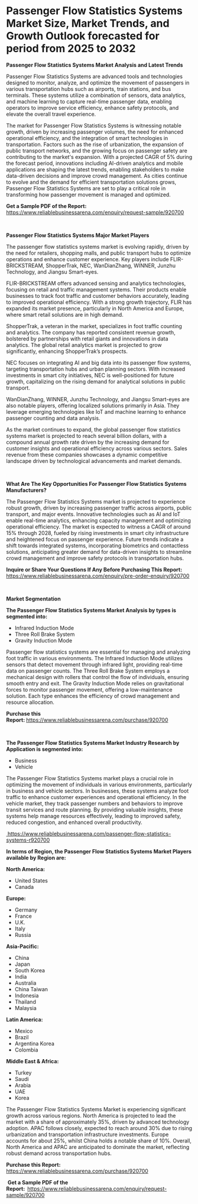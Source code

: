 <p><h1>Passenger Flow Statistics Systems Market Size, Market Trends, and Growth Outlook forecasted for period from 2025 to 2032</h1></p><p><strong>Passenger Flow Statistics Systems Market Analysis and Latest Trends</strong></p>
<p><p>Passenger Flow Statistics Systems are advanced tools and technologies designed to monitor, analyze, and optimize the movement of passengers in various transportation hubs such as airports, train stations, and bus terminals. These systems utilize a combination of sensors, data analytics, and machine learning to capture real-time passenger data, enabling operators to improve service efficiency, enhance safety protocols, and elevate the overall travel experience.</p><p>The market for Passenger Flow Statistics Systems is witnessing notable growth, driven by increasing passenger volumes, the need for enhanced operational efficiency, and the integration of smart technologies in transportation. Factors such as the rise of urbanization, the expansion of public transport networks, and the growing focus on passenger safety are contributing to the market's expansion. With a projected CAGR of 5% during the forecast period, innovations including AI-driven analytics and mobile applications are shaping the latest trends, enabling stakeholders to make data-driven decisions and improve crowd management. As cities continue to evolve and the demand for efficient transportation solutions grows, Passenger Flow Statistics Systems are set to play a critical role in transforming how passenger movement is managed and optimized.</p></p>
<p><strong>Get a Sample PDF of the Report:&nbsp;</strong> <a href="https://www.reliablebusinessarena.com/enquiry/request-sample/920700?utm_campaign=3257&utm_medium=2&utm_source=Github&utm_content=ia&utm_term=18042025&utm_id=passenger-flow-statistics-systems">https://www.reliablebusinessarena.com/enquiry/request-sample/920700</a></p>
<p>&nbsp;</p>
<p><strong>Passenger Flow Statistics Systems Major Market Players</strong></p>
<p><p>The passenger flow statistics systems market is evolving rapidly, driven by the need for retailers, shopping malls, and public transport hubs to optimize operations and enhance customer experience. Key players include FLIR-BRICKSTREAM, ShopperTrak, NEC, WanDianZhang, WINNER, Junzhu Technology, and Jiangsu Smart-eyes. </p><p>FLIR-BRICKSTREAM offers advanced sensing and analytics technologies, focusing on retail and traffic management systems. Their products enable businesses to track foot traffic and customer behaviors accurately, leading to improved operational efficiency. With a strong growth trajectory, FLIR has expanded its market presence, particularly in North America and Europe, where smart retail solutions are in high demand.</p><p>ShopperTrak, a veteran in the market, specializes in foot traffic counting and analytics. The company has reported consistent revenue growth, bolstered by partnerships with retail giants and innovations in data analytics. The global retail analytics market is projected to grow significantly, enhancing ShopperTrak’s prospects.</p><p>NEC focuses on integrating AI and big data into its passenger flow systems, targeting transportation hubs and urban planning sectors. With increased investments in smart city initiatives, NEC is well-positioned for future growth, capitalizing on the rising demand for analytical solutions in public transport.</p><p>WanDianZhang, WINNER, Junzhu Technology, and Jiangsu Smart-eyes are also notable players, offering localized solutions primarily in Asia. They leverage emerging technologies like IoT and machine learning to enhance passenger counting and data analysis.</p><p>As the market continues to expand, the global passenger flow statistics systems market is projected to reach several billion dollars, with a compound annual growth rate driven by the increasing demand for customer insights and operational efficiency across various sectors. Sales revenue from these companies showcases a dynamic competitive landscape driven by technological advancements and market demands.</p></p>
<p>&nbsp;</p>
<p><strong>What Are The Key Opportunities For Passenger Flow Statistics Systems Manufacturers?</strong></p>
<p><p>The Passenger Flow Statistics Systems market is projected to experience robust growth, driven by increasing passenger traffic across airports, public transport, and major events. Innovative technologies such as AI and IoT enable real-time analytics, enhancing capacity management and optimizing operational efficiency. The market is expected to witness a CAGR of around 15% through 2028, fueled by rising investments in smart city infrastructure and heightened focus on passenger experience. Future trends indicate a shift towards integrated systems, incorporating biometrics and contactless solutions, anticipating greater demand for data-driven insights to streamline crowd management and improve safety protocols in transportation hubs.</p></p>
<p><strong>Inquire or Share Your Questions If Any Before Purchasing This Report:</strong> <a href="https://www.reliablebusinessarena.com/enquiry/pre-order-enquiry/920700?utm_campaign=3257&utm_medium=2&utm_source=Github&utm_content=ia&utm_term=18042025&utm_id=passenger-flow-statistics-systems">https://www.reliablebusinessarena.com/enquiry/pre-order-enquiry/920700</a></p>
<p>&nbsp;</p>
<p><strong>Market Segmentation</strong></p>
<p><strong>The Passenger Flow Statistics Systems Market Analysis by types is segmented into:</strong></p>
<p><ul><li>Infrared Induction Mode</li><li>Three Roll Brake System</li><li>Gravity Induction Mode</li></ul></p>
<p><p>Passenger flow statistics systems are essential for managing and analyzing foot traffic in various environments. The Infrared Induction Mode utilizes sensors that detect movement through infrared light, providing real-time data on passenger counts. The Three Roll Brake System employs a mechanical design with rollers that control the flow of individuals, ensuring smooth entry and exit. The Gravity Induction Mode relies on gravitational forces to monitor passenger movement, offering a low-maintenance solution. Each type enhances the efficiency of crowd management and resource allocation.</p></p>
<p><strong>Purchase this Report:&nbsp;</strong><a href="https://www.reliablebusinessarena.com/purchase/920700?utm_campaign=3257&utm_medium=2&utm_source=Github&utm_content=ia&utm_term=18042025&utm_id=passenger-flow-statistics-systems">https://www.reliablebusinessarena.com/purchase/920700</a></p>
<p>&nbsp;</p>
<p><strong>The Passenger Flow Statistics Systems Market Industry Research by Application is segmented into:</strong></p>
<p><ul><li>Business</li><li>Vehicle</li></ul></p>
<p><p>The Passenger Flow Statistics Systems market plays a crucial role in optimizing the movement of individuals in various environments, particularly in business and vehicle sectors. In businesses, these systems analyze foot traffic to enhance customer experiences and operational efficiency. In the vehicle market, they track passenger numbers and behaviors to improve transit services and route planning. By providing valuable insights, these systems help manage resources effectively, leading to improved safety, reduced congestion, and enhanced overall productivity.</p></p>
<p><a href="https://www.reliablebusinessarena.com/passenger-flow-statistics-systems-r920700?utm_campaign=3257&utm_medium=2&utm_source=Github&utm_content=ia&utm_term=18042025&utm_id=passenger-flow-statistics-systems">&nbsp;https://www.reliablebusinessarena.com/passenger-flow-statistics-systems-r920700</a></p>
<p><strong>In terms of Region, the Passenger Flow Statistics Systems Market Players available by Region are:</strong></p>
<p>
    <p> <strong> North America: </strong>
        <ul>
            <li>United States</li>
            <li>Canada</li>
        </ul>
        </p> 
    <p> <strong> Europe: </strong>
        <ul>
            <li>Germany</li>
            <li>France</li>
            <li>U.K.</li>
            <li>Italy</li>
            <li>Russia</li>
        </ul>
        </p> 
    <p> <strong> Asia-Pacific: </strong>
        <ul>
            <li>China</li>
            <li>Japan</li>
            <li>South Korea</li>
            <li>India</li>
            <li>Australia</li>
            <li>China Taiwan</li>
            <li>Indonesia</li>
            <li>Thailand</li>
            <li>Malaysia</li>
        </ul>
        </p> 
    <p> <strong> Latin America: </strong>
        <ul>
            <li>Mexico</li>
            <li>Brazil</li>
            <li>Argentina Korea</li>
            <li>Colombia</li>
        </ul>
        </p> 
    <p> <strong> Middle East & Africa: </strong>
        <ul>
            <li>Turkey</li>
            <li>Saudi</li>
            <li>Arabia</li>
            <li>UAE</li>
            <li>Korea</li>
        </ul>
    </p>
    </p>
<p><p>The Passenger Flow Statistics Systems Market is experiencing significant growth across various regions. North America is projected to lead the market with a share of approximately 35%, driven by advanced technology adoption. APAC follows closely, expected to reach around 30% due to rising urbanization and transportation infrastructure investments. Europe accounts for about 25%, whilst China holds a notable share of 10%. Overall, North America and APAC are anticipated to dominate the market, reflecting robust demand across transportation hubs.</p></p>
<p><strong>Purchase this Report: </strong><a href="https://www.reliablebusinessarena.com/purchase/920700?utm_campaign=3257&utm_medium=2&utm_source=Github&utm_content=ia&utm_term=18042025&utm_id=passenger-flow-statistics-systems">https://www.reliablebusinessarena.com/purchase/920700</a></p>
<p>&nbsp;<strong>Get a Sample PDF of the Report:&nbsp;&nbsp;</strong><a href="https://www.reliablebusinessarena.com/enquiry/request-sample/920700?utm_campaign=3257&utm_medium=2&utm_source=Github&utm_content=ia&utm_term=18042025&utm_id=passenger-flow-statistics-systems">https://www.reliablebusinessarena.com/enquiry/request-sample/920700</a></p>
<p><strong></strong></p>
<p><p></p><p></p><p></p></p>